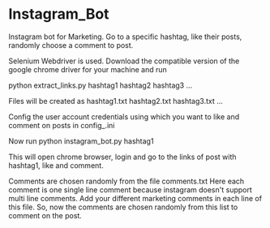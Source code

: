# Instagram_Bot
Instagram bot for Marketing. Go to a specific hashtag, like their posts, randomly choose a comment to post.


Selenium Webdriver is used. Download the compatible version of the google chrome driver for your machine and run 

python extract_links.py hashtag1 hashtag2 hashtag3 ...

Files will be created as
hashtag1.txt
hashtag2.txt
hashtag3.txt
...

Config the user account credentials using which you want to like and comment on posts in config_.ini

Now run 
python instagram_bot.py hashtag1

This will open chrome browser, login and go to the links of post with hashtag1, like and comment.

Comments are chosen randomly from the file comments.txt
Here each comment is one single line comment because instagram doesn't support multi line comments.
Add your different marketing comments in each line of this file. So, now the comments are chosen randomly from this list to comment on the post.
